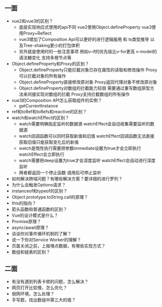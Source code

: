 ## 一面
* vue2和vue3的区别？
  - 底层实现响应式使用的api不同 vue2使用Object.defineProperty vue3使用Proxy+Reflect
  - vue3增加了Composition Api可以更好的进行逻辑服用 和 ts类型推导 以及Tree-shaking更小的打包体积
  - 另外就是使用时的一些注意事项 例如v-if的优先级比v-for更高 v-model的语法糖变化 支持多根节点等
* Object.defineProperty和Proxy的区别？
  - Object.defineProperty只能拦截对象已存在属性的读取和修改操作 Proxy可以拦截对象的所有操作
  - Object.defineProperty直接修改原对象 Proxy返回代理对象不修改原对象
  - Object.defineProperty对数组的拦截能力较弱 需要通过重写数组原型方法来间接实现对数组的拦截 Proxy支持拦截数组的所有操作
* vue3的Composition API怎么获取组件的实例？
  - getCurrentInstance
* ref和toRef和toRefs和reactive的区别？
* watch和watchEffect的区别？
  - watch需要明确指定监听的数据源 watchEffect会自动收集需要监听的数据源
  - watch回调函数可以同时获取新值和旧值 watchEffect回调函数无法直接获取旧值只能获取变化后的新值
  - watch是惰性执行需要把参数immediate设置为true才会立即执行 watchEffect会立即执行
  - watch需要把deep设置为true才会深度监听 watchEffect会自动进行深度监听
  - 两者都返回一个停止函数 调用后可停止监听
* 如何解决跨域问题？有哪些解决方案？要详细的进行罗列？
* 为什么会触发Options请求？
* instanceof和typeof的区别？
* Object.prototype.toString.call的原理？
* this的指向？
* 箭头函数和普通函数的区别？
* Vue的设计模式是什么？
* Promise原理？
* async/await原理？
* 谈谈你对事件循环机制的了解？
* 说一下你对Service Worker的理解？
* 页面关闭之前，上报埋点数据，有哪些实现方式？
* 数组和链表的区别？

## 二面
* 有没有遇到列表卡顿的问题，怎么解决？
* 网页打开比较慢，怎么优化？
* 弱网环境，怎么处理？
* 手写题，找出数组中第三大的值？
